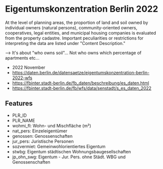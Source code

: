# Eigentumskonzentration Berlin 2022
At the level of planning areas, the proportion of land and soil owned by individual owners (natural persons), community-oriented owners, cooperatives, legal entities, and municipal housing companies is evaluated from the property cadastre. Important peculiarities or restrictions for interpreting the data are listed under "Content Description."  

--> It's about "who owns soil"... Not who owns which percentage of apartments etc...

- 2022 November
- https://daten.berlin.de/datensaetze/eigentumskonzentration-berlin-2022-wfs
- https://fbinter.stadt-berlin.de/fb_daten/beschreibung/es_daten.html
- https://fbinter.stadt-berlin.de/fb/wfs/data/senstadt/s_es_daten_2022

## Features
- PLR_ID
- PLR_NAME
- wohmi_fl: Wohn- und Mischfläche (m²)
- nat_pers: Einzeleigentümer
- genossen: Genossenschaften
- jur_pers: Juristische Personen
- sozvermiet: Gemeinwohlorientiertes Eigentum
- stwbg: Eigentum städtischen Wohnungsbaugesellschaften
- jp_ohn_swg: Eigentum - Jur. Pers. ohne Städt. WBG und Genossenschaften